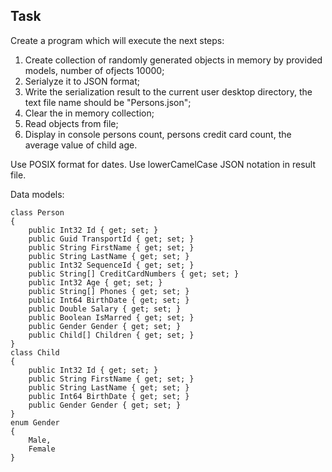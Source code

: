 ## Task
Create a program which will execute the next steps:
1) Create collection of randomly generated objects in memory by provided models, number of ofjects 10000;
2) Serialyze it to JSON format;
3) Write the serialization result to the current user desktop directory, the text file name should be "Persons.json";
4) Clear the in memory collection;
5) Read objects from file;
6) Display in console persons count, persons credit card count, the average value of child age.

Use POSIX format for dates.
Use lowerCamelCase JSON notation in result file.

Data models:

	class Person
	{
		public Int32 Id { get; set; }
		public Guid TransportId { get; set; }
		public String FirstName { get; set; }
		public String LastName { get; set; }
		public Int32 SequenceId { get; set; }
		public String[] CreditCardNumbers { get; set; }
		public Int32 Age { get; set; }
		public String[] Phones { get; set; }
		public Int64 BirthDate { get; set; }
		public Double Salary { get; set; }
		public Boolean IsMarred { get; set; }
		public Gender Gender { get; set; }
		public Child[] Children { get; set; }	
	}
	class Child
	{
		public Int32 Id { get; set; }
		public String FirstName { get; set; }
		public String LastName { get; set; }
		public Int64 BirthDate { get; set; }
		public Gender Gender { get; set; }
	}
	enum Gender
	{
		Male,
		Female
	}
